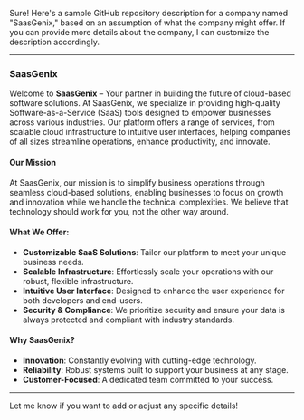 Sure! Here's a sample GitHub repository description for a company named "SaasGenix," based on an assumption of what the company might offer. If you can provide more details about the company, I can customize the description accordingly.

---

### **SaasGenix**  
Welcome to **SaasGenix** – Your partner in building the future of cloud-based software solutions. At SaasGenix, we specialize in providing high-quality Software-as-a-Service (SaaS) tools designed to empower businesses across various industries. Our platform offers a range of services, from scalable cloud infrastructure to intuitive user interfaces, helping companies of all sizes streamline operations, enhance productivity, and innovate.

#### **Our Mission**
At SaasGenix, our mission is to simplify business operations through seamless cloud-based solutions, enabling businesses to focus on growth and innovation while we handle the technical complexities. We believe that technology should work for you, not the other way around.

#### **What We Offer:**
- **Customizable SaaS Solutions**: Tailor our platform to meet your unique business needs.
- **Scalable Infrastructure**: Effortlessly scale your operations with our robust, flexible infrastructure.
- **Intuitive User Interface**: Designed to enhance the user experience for both developers and end-users.
- **Security & Compliance**: We prioritize security and ensure your data is always protected and compliant with industry standards.

#### **Why SaasGenix?**
- **Innovation**: Constantly evolving with cutting-edge technology.
- **Reliability**: Robust systems built to support your business at any stage.
- **Customer-Focused**: A dedicated team committed to your success.

---

Let me know if you want to add or adjust any specific details!
